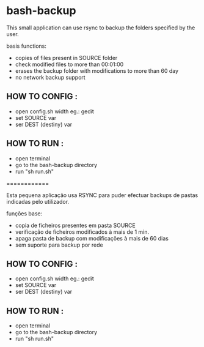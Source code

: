 bash-backup
===========

This small application can use rsync to backup the folders specified by the user.

basis functions:
* copies of files present in SOURCE folder
* check modified files to more than 00:01:00
* erases the backup folder with modifications to more than 60 day
* no network backup support

## HOW TO CONFIG :
* open config.sh width eg.: gedit
* set SOURCE var
* ser DEST (destiny) var

## HOW TO RUN :
* open terminal
* go to the bash-backup directory
* run "sh run.sh"

============

Esta pequena aplicação usa RSYNC para puder efectuar backups de pastas indicadas pelo utilizador.

funções base:
* copia de ficheiros presentes em pasta SOURCE
* verificação de ficheiros modificados à mais de 1 min.
* apaga pasta de backup com modificações à mais de 60 dias
* sem suporte para backup por rede

## HOW TO CONFIG :
* open config.sh width eg.: gedit
* set SOURCE var
* ser DEST (destiny) var

## HOW TO RUN :
* open terminal
* go to the bash-backup directory
* run "sh run.sh"

